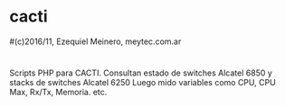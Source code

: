 # cacti
#(c)2016/11, Ezequiel Meinero, meytec.com.ar
# 
Scripts PHP para CACTI.
Consultan estado de switches Alcatel 6850 y stacks de switches Alcatel 6250
Luego mido variables como CPU, CPU Max, Rx/Tx, Memoria. etc.

